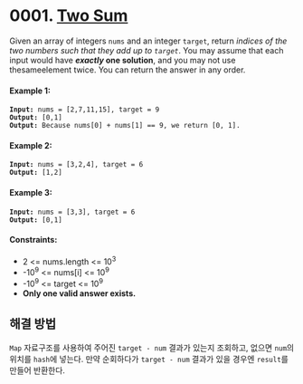 # 0001. [Two Sum](https://leetcode.com/problems/two-sum)

Given an array of integers `nums` and an integer `target`, return _indices of the two numbers such that they add up to `target`_.
You may assume that each input would have **_exactly_ one solution**, and you may not use thesameelement twice.
You can return the answer in any order.

#### **Example 1:**

<pre><code><strong>Input:</strong> nums = [2,7,11,15], target = 9
<strong>Output:</strong> [0,1]
<strong>Output:</strong> Because nums[0] + nums[1] == 9, we return [0, 1].</code></pre>

#### **Example 2:**

<pre><code><strong>Input:</strong> nums = [3,2,4], target = 6
<strong>Output:</strong> [1,2]</code></pre>

#### **Example 3:**

<pre><code><strong>Input:</strong> nums = [3,3], target = 6
<strong>Output:</strong> [0,1]</code></pre>

#### **Constraints:**

- 2 <= nums.length <= 10<sup>3</sup>
- -10<sup>9</sup> <= nums[i] <= 10<sup>9</sup>
- -10<sup>9</sup> <= target <= 10<sup>9</sup>
- **Only one valid answer exists.**

## 해결 방법

`Map` 자료구조를 사용하여 주어진 `target - num` 결과가 있는지 조회하고, 없으면 `num`의 위치를 `hash`에 넣는다. 만약 순회하다가 `target - num` 결과가 있을 경우엔 `result`를 만들어 반환한다.
